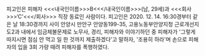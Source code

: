 피고인은 피해자 <<<내국인이름>>>B<<</내국인이름>>>(남, 29세)과 <<<회사>>>‘C'<<</회사>>> 직장 동료인 사람이다.
피고인은 2020. 12. 14. 16:30경부터 같은 날 18:30경까지 사이 안양시 만안구 안양동199-35, 고용노동부안양지청 근로개선지도2과 내에서 임금체불문제로 노무사, 경리, 피해자와 이야기하던 중 피해자가 '그렇게 따지시면 점심 안 먹고 일 한 것까지 제출하겠다'고 말하자, '조용히 하라'며 손으로 피해자의 입을 3회 가량 때려 피해자를 폭행하였다.